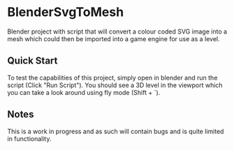 # BlenderSvgToMesh

Blender project with script that will convert a colour coded SVG image into a mesh which could then be imported into a game engine for use as a level.

## Quick Start

To test the capabilities of this project, simply open in blender and run the script (Click "Run Script").  You should see a 3D level in the viewport which you can take a look around using fly mode (Shift + `).

## Notes

This is a work in progress and as such will contain bugs and is quite limited in functionality.
